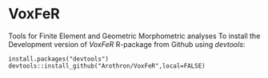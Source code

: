 # VoxFeR
Tools for Finite Element and Geometric Morphometric analyses
To install the Development version of *VoxFeR* R-package from Github using *devtools*:

```{r} 
install.packages("devtools")
devtools::install_github("Arothron/VoxFeR",local=FALSE)
```

